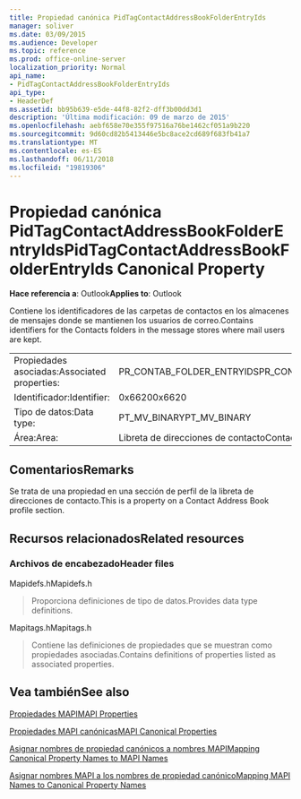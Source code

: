 ```yaml
---
title: Propiedad canónica PidTagContactAddressBookFolderEntryIds
manager: soliver
ms.date: 03/09/2015
ms.audience: Developer
ms.topic: reference
ms.prod: office-online-server
localization_priority: Normal
api_name:
- PidTagContactAddressBookFolderEntryIds
api_type:
- HeaderDef
ms.assetid: bb95b639-e5de-44f8-82f2-dff3b00dd3d1
description: 'Última modificación: 09 de marzo de 2015'
ms.openlocfilehash: aebf658e70e355f97516a76be1462cf051a9b220
ms.sourcegitcommit: 9d60cd82b5413446e5bc8ace2cd689f683fb41a7
ms.translationtype: MT
ms.contentlocale: es-ES
ms.lasthandoff: 06/11/2018
ms.locfileid: "19819306"
---
```

# <a name="pidtagcontactaddressbookfolderentryids-canonical-property"></a><span data-ttu-id="08e4c-103">Propiedad canónica PidTagContactAddressBookFolderEntryIds</span><span class="sxs-lookup"><span data-stu-id="08e4c-103">PidTagContactAddressBookFolderEntryIds Canonical Property</span></span>

  
  
<span data-ttu-id="08e4c-104">**Hace referencia a**: Outlook</span><span class="sxs-lookup"><span data-stu-id="08e4c-104">**Applies to**: Outlook</span></span> 
  
<span data-ttu-id="08e4c-105">Contiene los identificadores de las carpetas de contactos en los almacenes de mensajes donde se mantienen los usuarios de correo.</span><span class="sxs-lookup"><span data-stu-id="08e4c-105">Contains identifiers for the Contacts folders in the message stores where mail users are kept.</span></span>
  
|||
|:-----|:-----|
|<span data-ttu-id="08e4c-106">Propiedades asociadas:</span><span class="sxs-lookup"><span data-stu-id="08e4c-106">Associated properties:</span></span>  <br/> |<span data-ttu-id="08e4c-107">PR_CONTAB_FOLDER_ENTRYIDS</span><span class="sxs-lookup"><span data-stu-id="08e4c-107">PR_CONTAB_FOLDER_ENTRYIDS</span></span>  <br/> |
|<span data-ttu-id="08e4c-108">Identificador:</span><span class="sxs-lookup"><span data-stu-id="08e4c-108">Identifier:</span></span>  <br/> |<span data-ttu-id="08e4c-109">0x6620</span><span class="sxs-lookup"><span data-stu-id="08e4c-109">0x6620</span></span>  <br/> |
|<span data-ttu-id="08e4c-110">Tipo de datos:</span><span class="sxs-lookup"><span data-stu-id="08e4c-110">Data type:</span></span>  <br/> |<span data-ttu-id="08e4c-111">PT_MV_BINARY</span><span class="sxs-lookup"><span data-stu-id="08e4c-111">PT_MV_BINARY</span></span>  <br/> |
|<span data-ttu-id="08e4c-112">Área:</span><span class="sxs-lookup"><span data-stu-id="08e4c-112">Area:</span></span>  <br/> |<span data-ttu-id="08e4c-113">Libreta de direcciones de contacto</span><span class="sxs-lookup"><span data-stu-id="08e4c-113">Contact address book</span></span>  <br/> |
   
## <a name="remarks"></a><span data-ttu-id="08e4c-114">Comentarios</span><span class="sxs-lookup"><span data-stu-id="08e4c-114">Remarks</span></span>

<span data-ttu-id="08e4c-115">Se trata de una propiedad en una sección de perfil de la libreta de direcciones de contacto.</span><span class="sxs-lookup"><span data-stu-id="08e4c-115">This is a property on a Contact Address Book profile section.</span></span>
  
## <a name="related-resources"></a><span data-ttu-id="08e4c-116">Recursos relacionados</span><span class="sxs-lookup"><span data-stu-id="08e4c-116">Related resources</span></span>

### <a name="header-files"></a><span data-ttu-id="08e4c-117">Archivos de encabezado</span><span class="sxs-lookup"><span data-stu-id="08e4c-117">Header files</span></span>

<span data-ttu-id="08e4c-118">Mapidefs.h</span><span class="sxs-lookup"><span data-stu-id="08e4c-118">Mapidefs.h</span></span>
  
> <span data-ttu-id="08e4c-119">Proporciona definiciones de tipo de datos.</span><span class="sxs-lookup"><span data-stu-id="08e4c-119">Provides data type definitions.</span></span>
    
<span data-ttu-id="08e4c-120">Mapitags.h</span><span class="sxs-lookup"><span data-stu-id="08e4c-120">Mapitags.h</span></span>
  
> <span data-ttu-id="08e4c-121">Contiene las definiciones de propiedades que se muestran como propiedades asociadas.</span><span class="sxs-lookup"><span data-stu-id="08e4c-121">Contains definitions of properties listed as associated properties.</span></span>
    
## <a name="see-also"></a><span data-ttu-id="08e4c-122">Vea también</span><span class="sxs-lookup"><span data-stu-id="08e4c-122">See also</span></span>



[<span data-ttu-id="08e4c-123">Propiedades MAPI</span><span class="sxs-lookup"><span data-stu-id="08e4c-123">MAPI Properties</span></span>](mapi-properties.md)
  
[<span data-ttu-id="08e4c-124">Propiedades MAPI canónicas</span><span class="sxs-lookup"><span data-stu-id="08e4c-124">MAPI Canonical Properties</span></span>](mapi-canonical-properties.md)
  
[<span data-ttu-id="08e4c-125">Asignar nombres de propiedad canónicos a nombres MAPI</span><span class="sxs-lookup"><span data-stu-id="08e4c-125">Mapping Canonical Property Names to MAPI Names</span></span>](mapping-canonical-property-names-to-mapi-names.md)
  
[<span data-ttu-id="08e4c-126">Asignar nombres MAPI a los nombres de propiedad canónico</span><span class="sxs-lookup"><span data-stu-id="08e4c-126">Mapping MAPI Names to Canonical Property Names</span></span>](mapping-mapi-names-to-canonical-property-names.md)

